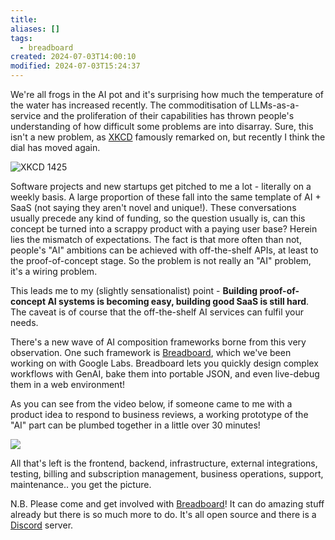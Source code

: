 ```yaml
---
title: 
aliases: []
tags:
  - breadboard
created: 2024-07-03T14:00:10
modified: 2024-07-03T15:24:37
---
```


We're all frogs in the AI pot and it's surprising how much the temperature of the water has increased recently. The commoditisation of LLMs-as-a-service and the proliferation of their capabilities has thrown people's understanding of how difficult some problems are into disarray. Sure, this isn't a new problem, as [XKCD](https://xkcd.com/1425/) famously remarked on, but recently I think the dial has moved again.

![](https://imgs.xkcd.com/comics/tasks_2x.png "XKCD 1425")

Software projects and new startups get pitched to me a lot - literally on a weekly basis. A large proportion of these fall into the same template of AI + SaaS (not saying they aren't novel and unique!). These conversations usually precede any kind of funding, so the question usually is, can this concept be turned into a scrappy product with a paying user base? Herein lies the mismatch of expectations. The fact is that more often than not, people's "AI" ambitions can be achieved with off-the-shelf APIs, at least to the proof-of-concept stage. So the problem is not really an "AI" problem, it's a wiring problem.

This leads me to my (slightly sensationalist) point - **Building proof-of-concept AI systems is becoming easy, building good SaaS is still hard**. The caveat is of course that the off-the-shelf AI services can fulfil your needs.

There's a new wave of AI composition frameworks borne from this very observation. One such framework is [Breadboard](https://github.com/breadboard-ai/breadboard), which we've been working on with Google Labs. Breadboard lets you quickly design complex workflows with GenAI, bake them into portable JSON, and even live-debug them in a web environment!

As you can see from the video below, if someone came to me with a product idea to respond to business reviews, a working prototype of the "AI" part can be plumbed together in a little over 30 minutes!

![](https://www.youtube.com/embed/lFe6koESrH4?rel=0)

All that's left is the frontend, backend, infrastructure, external integrations, testing, billing and subscription management, business operations, support, maintenance.. you get the picture.

N.B. Please come and get involved with [Breadboard](https://breadboard-ai.github.io/breadboard/)! It can do amazing stuff already but there is so much more to do. It's all open source and there is a [Discord](https://discord.gg/breadboard) server.